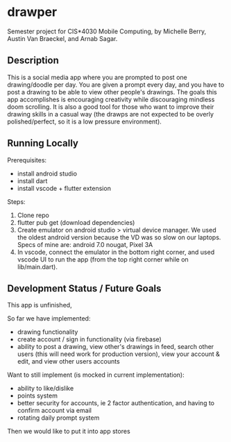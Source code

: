 # drawper

Semester project for CIS*4030 Mobile Computing, by Michelle Berry, Austin Van Braeckel, and Arnab Sagar.

## Description
This is a social media app where you are prompted to post one drawing/doodle per day. You are given a prompt every day, and you have to post a drawing to be able to view other people's drawings. 
The goals this app accomplishes is encouraging creativity while discouraging mindless doom scrolling. It is also a good tool for those who want to improve their drawing skills in a casual way (the drawps are not expected to be overly polished/perfect, so it is a low pressure environment). 

## Running Locally
Prerequisites: 
- install android studio
- install dart
- install vscode + flutter extension

Steps:
1. Clone repo
2. flutter pub get (download dependencies)
3. Create emulator on android studio > virtual device manager. We used the oldest android version because the VD was so slow on our laptops. Specs of mine are: android 7.0 nougat, Pixel 3A
4. In vscode, connect the emulator in the bottom right corner, and used vscode UI to run the app (from the top right corner while on lib/main.dart).

## Development Status / Future Goals
This app is unfinished,

So far we have implemented:
- drawing functionality
- create account / sign in functionality (via firebase)
- ability to post a drawing, view other's drawings in feed, search other users (this will need work for production version), view your account & edit, and view other users accounts

Want to still implement (is mocked in current implementation):
- ability to like/dislike
- points system
- better security for accounts, ie 2 factor authentication, and having to confirm account via email
- rotating daily prompt system

Then we would like to put it into app stores

   
